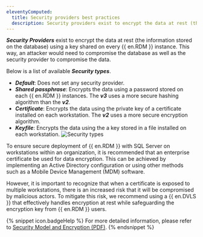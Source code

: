 ```yaml
---
eleventyComputed:
  title: Security providers best practices
  description: Security providers exist to encrypt the data at rest (the information stored on the database) using a key shared on every {{ en.RDM }} instance. This way, an attacker would need to compromise the database as well as the security provider to compromise the data.
---
```

***Security Providers*** exist to encrypt the data at rest (the information stored on the database) using a key shared on every {{ en.RDM }} instance. This way, an attacker would need to compromise the database as well as the security provider to compromise the data.

Below is a list of available ***Security types***.

* ***Default***: Does not set any security provider.
* ***Shared passphrase***: Encrypts the data using a password stored on each {{ en.RDM }} instances. The ***v3*** uses a more secure hashing algorithm than the ***v2***.
* ***Certificate***: Encrypts the data using the private key of a certificate installed on each workstation. The ***v2*** uses a more secure encryption algorithm.
* ***Keyfile***: Encrypts the data using the a key stored in a file installed on each workstation.
![Security types](https://cdnweb.devolutions.net/docs/en/kb/KB2247.png)

To ensure secure deployment of {{ en.RDM }} with SQL Server on workstations within an organization, it is recommended that an enterprise certificate be used for data encryption. This can be achieved by implementing an Active Directory configuration or using other methods such as a Mobile Device Management (MDM) software.

However, it is important to recognize that when a certificate is exposed to multiple workstations, there is an increased risk that it will be compromised by malicious actors. To mitigate this risk, we recommend using a {{ en.DVLS }} that effectively handles encryption at rest while safeguarding the encryption key from {{ en.RDM }} users.

{% snippet icon.badgeHelp %}
For more detailed information, please refer to [Security Model and Encryption (PDF)](https://cdnweb.devolutions.net/documents/legal/security/security-encryption-en.pdf).
{% endsnippet %}
